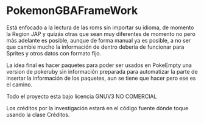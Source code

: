 # PokemonGBAFrameWork


Está enfocado a la lectura de las roms sin importar su idioma,
de momento la Region JAP y quizás otras que sean muy diferentes 
de momento no pero más adelante es posible, aunque de forma manual 
ya es posible, a no ser que cambie mucho la información de dentro 
debería de funcionar para Sprites y otros datos con formato fijo.

La idea final es hacer paquetes para poder ser usados en PokeEmpty 
una version de pokeruby sin información preparada para automatizar 
la parte de insertar la información de los paquetes, aun se tiene 
que hacer pero ese es el camino.

Todo el proyecto esta bajo licencia GNUV3 NO COMERCIAL

Los créditos por la investigación estará en el código fuente
dónde toque usando la clase Créditos.
